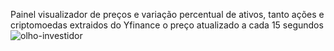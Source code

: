 Painel visualizador de preços e variação percentual de ativos, tanto ações e criptomoedas extraidos do Yfinance
o preço  atualizado a cada 15 segundos
![olho-investidor](https://github.com/Dsmacedo/pricing-acoes/assets/91903325/14e983b1-2f21-4c1f-a02d-bdf0c106a559)


